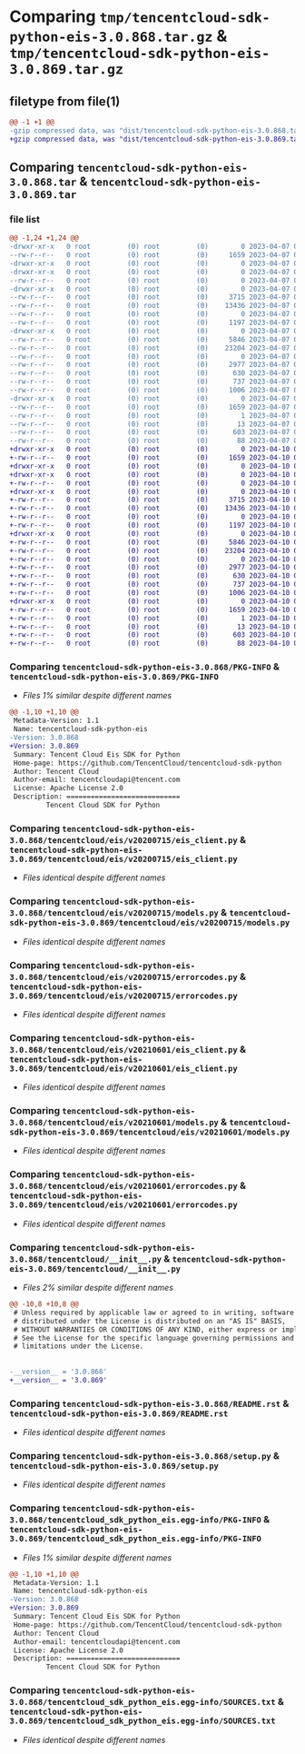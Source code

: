 # Comparing `tmp/tencentcloud-sdk-python-eis-3.0.868.tar.gz` & `tmp/tencentcloud-sdk-python-eis-3.0.869.tar.gz`

## filetype from file(1)

```diff
@@ -1 +1 @@
-gzip compressed data, was "dist/tencentcloud-sdk-python-eis-3.0.868.tar", last modified: Fri Apr  7 00:37:44 2023, max compression
+gzip compressed data, was "dist/tencentcloud-sdk-python-eis-3.0.869.tar", last modified: Mon Apr 10 03:04:59 2023, max compression
```

## Comparing `tencentcloud-sdk-python-eis-3.0.868.tar` & `tencentcloud-sdk-python-eis-3.0.869.tar`

### file list

```diff
@@ -1,24 +1,24 @@
-drwxr-xr-x   0 root         (0) root         (0)        0 2023-04-07 00:37:44.000000 tencentcloud-sdk-python-eis-3.0.868/
--rw-r--r--   0 root         (0) root         (0)     1659 2023-04-07 00:37:44.000000 tencentcloud-sdk-python-eis-3.0.868/PKG-INFO
-drwxr-xr-x   0 root         (0) root         (0)        0 2023-04-07 00:37:44.000000 tencentcloud-sdk-python-eis-3.0.868/tencentcloud/
-drwxr-xr-x   0 root         (0) root         (0)        0 2023-04-07 00:37:44.000000 tencentcloud-sdk-python-eis-3.0.868/tencentcloud/eis/
--rw-r--r--   0 root         (0) root         (0)        0 2023-04-07 00:37:44.000000 tencentcloud-sdk-python-eis-3.0.868/tencentcloud/eis/__init__.py
-drwxr-xr-x   0 root         (0) root         (0)        0 2023-04-07 00:37:44.000000 tencentcloud-sdk-python-eis-3.0.868/tencentcloud/eis/v20200715/
--rw-r--r--   0 root         (0) root         (0)     3715 2023-04-07 00:37:44.000000 tencentcloud-sdk-python-eis-3.0.868/tencentcloud/eis/v20200715/eis_client.py
--rw-r--r--   0 root         (0) root         (0)    13436 2023-04-07 00:37:44.000000 tencentcloud-sdk-python-eis-3.0.868/tencentcloud/eis/v20200715/models.py
--rw-r--r--   0 root         (0) root         (0)        0 2023-04-07 00:37:44.000000 tencentcloud-sdk-python-eis-3.0.868/tencentcloud/eis/v20200715/__init__.py
--rw-r--r--   0 root         (0) root         (0)     1197 2023-04-07 00:37:44.000000 tencentcloud-sdk-python-eis-3.0.868/tencentcloud/eis/v20200715/errorcodes.py
-drwxr-xr-x   0 root         (0) root         (0)        0 2023-04-07 00:37:44.000000 tencentcloud-sdk-python-eis-3.0.868/tencentcloud/eis/v20210601/
--rw-r--r--   0 root         (0) root         (0)     5846 2023-04-07 00:37:44.000000 tencentcloud-sdk-python-eis-3.0.868/tencentcloud/eis/v20210601/eis_client.py
--rw-r--r--   0 root         (0) root         (0)    23204 2023-04-07 00:37:44.000000 tencentcloud-sdk-python-eis-3.0.868/tencentcloud/eis/v20210601/models.py
--rw-r--r--   0 root         (0) root         (0)        0 2023-04-07 00:37:44.000000 tencentcloud-sdk-python-eis-3.0.868/tencentcloud/eis/v20210601/__init__.py
--rw-r--r--   0 root         (0) root         (0)     2977 2023-04-07 00:37:44.000000 tencentcloud-sdk-python-eis-3.0.868/tencentcloud/eis/v20210601/errorcodes.py
--rw-r--r--   0 root         (0) root         (0)      630 2023-04-07 00:37:44.000000 tencentcloud-sdk-python-eis-3.0.868/tencentcloud/__init__.py
--rw-r--r--   0 root         (0) root         (0)      737 2023-04-07 00:37:44.000000 tencentcloud-sdk-python-eis-3.0.868/README.rst
--rw-r--r--   0 root         (0) root         (0)     1006 2023-04-07 00:37:44.000000 tencentcloud-sdk-python-eis-3.0.868/setup.py
-drwxr-xr-x   0 root         (0) root         (0)        0 2023-04-07 00:37:44.000000 tencentcloud-sdk-python-eis-3.0.868/tencentcloud_sdk_python_eis.egg-info/
--rw-r--r--   0 root         (0) root         (0)     1659 2023-04-07 00:37:44.000000 tencentcloud-sdk-python-eis-3.0.868/tencentcloud_sdk_python_eis.egg-info/PKG-INFO
--rw-r--r--   0 root         (0) root         (0)        1 2023-04-07 00:37:44.000000 tencentcloud-sdk-python-eis-3.0.868/tencentcloud_sdk_python_eis.egg-info/dependency_links.txt
--rw-r--r--   0 root         (0) root         (0)       13 2023-04-07 00:37:44.000000 tencentcloud-sdk-python-eis-3.0.868/tencentcloud_sdk_python_eis.egg-info/top_level.txt
--rw-r--r--   0 root         (0) root         (0)      603 2023-04-07 00:37:44.000000 tencentcloud-sdk-python-eis-3.0.868/tencentcloud_sdk_python_eis.egg-info/SOURCES.txt
--rw-r--r--   0 root         (0) root         (0)       88 2023-04-07 00:37:44.000000 tencentcloud-sdk-python-eis-3.0.868/setup.cfg
+drwxr-xr-x   0 root         (0) root         (0)        0 2023-04-10 03:04:59.000000 tencentcloud-sdk-python-eis-3.0.869/
+-rw-r--r--   0 root         (0) root         (0)     1659 2023-04-10 03:04:59.000000 tencentcloud-sdk-python-eis-3.0.869/PKG-INFO
+drwxr-xr-x   0 root         (0) root         (0)        0 2023-04-10 03:04:59.000000 tencentcloud-sdk-python-eis-3.0.869/tencentcloud/
+drwxr-xr-x   0 root         (0) root         (0)        0 2023-04-10 03:04:59.000000 tencentcloud-sdk-python-eis-3.0.869/tencentcloud/eis/
+-rw-r--r--   0 root         (0) root         (0)        0 2023-04-10 03:04:59.000000 tencentcloud-sdk-python-eis-3.0.869/tencentcloud/eis/__init__.py
+drwxr-xr-x   0 root         (0) root         (0)        0 2023-04-10 03:04:59.000000 tencentcloud-sdk-python-eis-3.0.869/tencentcloud/eis/v20200715/
+-rw-r--r--   0 root         (0) root         (0)     3715 2023-04-10 03:04:59.000000 tencentcloud-sdk-python-eis-3.0.869/tencentcloud/eis/v20200715/eis_client.py
+-rw-r--r--   0 root         (0) root         (0)    13436 2023-04-10 03:04:59.000000 tencentcloud-sdk-python-eis-3.0.869/tencentcloud/eis/v20200715/models.py
+-rw-r--r--   0 root         (0) root         (0)        0 2023-04-10 03:04:59.000000 tencentcloud-sdk-python-eis-3.0.869/tencentcloud/eis/v20200715/__init__.py
+-rw-r--r--   0 root         (0) root         (0)     1197 2023-04-10 03:04:59.000000 tencentcloud-sdk-python-eis-3.0.869/tencentcloud/eis/v20200715/errorcodes.py
+drwxr-xr-x   0 root         (0) root         (0)        0 2023-04-10 03:04:59.000000 tencentcloud-sdk-python-eis-3.0.869/tencentcloud/eis/v20210601/
+-rw-r--r--   0 root         (0) root         (0)     5846 2023-04-10 03:04:59.000000 tencentcloud-sdk-python-eis-3.0.869/tencentcloud/eis/v20210601/eis_client.py
+-rw-r--r--   0 root         (0) root         (0)    23204 2023-04-10 03:04:59.000000 tencentcloud-sdk-python-eis-3.0.869/tencentcloud/eis/v20210601/models.py
+-rw-r--r--   0 root         (0) root         (0)        0 2023-04-10 03:04:59.000000 tencentcloud-sdk-python-eis-3.0.869/tencentcloud/eis/v20210601/__init__.py
+-rw-r--r--   0 root         (0) root         (0)     2977 2023-04-10 03:04:59.000000 tencentcloud-sdk-python-eis-3.0.869/tencentcloud/eis/v20210601/errorcodes.py
+-rw-r--r--   0 root         (0) root         (0)      630 2023-04-10 03:04:59.000000 tencentcloud-sdk-python-eis-3.0.869/tencentcloud/__init__.py
+-rw-r--r--   0 root         (0) root         (0)      737 2023-04-10 03:04:59.000000 tencentcloud-sdk-python-eis-3.0.869/README.rst
+-rw-r--r--   0 root         (0) root         (0)     1006 2023-04-10 03:04:59.000000 tencentcloud-sdk-python-eis-3.0.869/setup.py
+drwxr-xr-x   0 root         (0) root         (0)        0 2023-04-10 03:04:59.000000 tencentcloud-sdk-python-eis-3.0.869/tencentcloud_sdk_python_eis.egg-info/
+-rw-r--r--   0 root         (0) root         (0)     1659 2023-04-10 03:04:59.000000 tencentcloud-sdk-python-eis-3.0.869/tencentcloud_sdk_python_eis.egg-info/PKG-INFO
+-rw-r--r--   0 root         (0) root         (0)        1 2023-04-10 03:04:59.000000 tencentcloud-sdk-python-eis-3.0.869/tencentcloud_sdk_python_eis.egg-info/dependency_links.txt
+-rw-r--r--   0 root         (0) root         (0)       13 2023-04-10 03:04:59.000000 tencentcloud-sdk-python-eis-3.0.869/tencentcloud_sdk_python_eis.egg-info/top_level.txt
+-rw-r--r--   0 root         (0) root         (0)      603 2023-04-10 03:04:59.000000 tencentcloud-sdk-python-eis-3.0.869/tencentcloud_sdk_python_eis.egg-info/SOURCES.txt
+-rw-r--r--   0 root         (0) root         (0)       88 2023-04-10 03:04:59.000000 tencentcloud-sdk-python-eis-3.0.869/setup.cfg
```

### Comparing `tencentcloud-sdk-python-eis-3.0.868/PKG-INFO` & `tencentcloud-sdk-python-eis-3.0.869/PKG-INFO`

 * *Files 1% similar despite different names*

```diff
@@ -1,10 +1,10 @@
 Metadata-Version: 1.1
 Name: tencentcloud-sdk-python-eis
-Version: 3.0.868
+Version: 3.0.869
 Summary: Tencent Cloud Eis SDK for Python
 Home-page: https://github.com/TencentCloud/tencentcloud-sdk-python
 Author: Tencent Cloud
 Author-email: tencentcloudapi@tencent.com
 License: Apache License 2.0
 Description: ============================
         Tencent Cloud SDK for Python
```

### Comparing `tencentcloud-sdk-python-eis-3.0.868/tencentcloud/eis/v20200715/eis_client.py` & `tencentcloud-sdk-python-eis-3.0.869/tencentcloud/eis/v20200715/eis_client.py`

 * *Files identical despite different names*

### Comparing `tencentcloud-sdk-python-eis-3.0.868/tencentcloud/eis/v20200715/models.py` & `tencentcloud-sdk-python-eis-3.0.869/tencentcloud/eis/v20200715/models.py`

 * *Files identical despite different names*

### Comparing `tencentcloud-sdk-python-eis-3.0.868/tencentcloud/eis/v20200715/errorcodes.py` & `tencentcloud-sdk-python-eis-3.0.869/tencentcloud/eis/v20200715/errorcodes.py`

 * *Files identical despite different names*

### Comparing `tencentcloud-sdk-python-eis-3.0.868/tencentcloud/eis/v20210601/eis_client.py` & `tencentcloud-sdk-python-eis-3.0.869/tencentcloud/eis/v20210601/eis_client.py`

 * *Files identical despite different names*

### Comparing `tencentcloud-sdk-python-eis-3.0.868/tencentcloud/eis/v20210601/models.py` & `tencentcloud-sdk-python-eis-3.0.869/tencentcloud/eis/v20210601/models.py`

 * *Files identical despite different names*

### Comparing `tencentcloud-sdk-python-eis-3.0.868/tencentcloud/eis/v20210601/errorcodes.py` & `tencentcloud-sdk-python-eis-3.0.869/tencentcloud/eis/v20210601/errorcodes.py`

 * *Files identical despite different names*

### Comparing `tencentcloud-sdk-python-eis-3.0.868/tencentcloud/__init__.py` & `tencentcloud-sdk-python-eis-3.0.869/tencentcloud/__init__.py`

 * *Files 2% similar despite different names*

```diff
@@ -10,8 +10,8 @@
 # Unless required by applicable law or agreed to in writing, software
 # distributed under the License is distributed on an "AS IS" BASIS,
 # WITHOUT WARRANTIES OR CONDITIONS OF ANY KIND, either express or implied.
 # See the License for the specific language governing permissions and
 # limitations under the License.
 
 
-__version__ = '3.0.868'
+__version__ = '3.0.869'
```

### Comparing `tencentcloud-sdk-python-eis-3.0.868/README.rst` & `tencentcloud-sdk-python-eis-3.0.869/README.rst`

 * *Files identical despite different names*

### Comparing `tencentcloud-sdk-python-eis-3.0.868/setup.py` & `tencentcloud-sdk-python-eis-3.0.869/setup.py`

 * *Files identical despite different names*

### Comparing `tencentcloud-sdk-python-eis-3.0.868/tencentcloud_sdk_python_eis.egg-info/PKG-INFO` & `tencentcloud-sdk-python-eis-3.0.869/tencentcloud_sdk_python_eis.egg-info/PKG-INFO`

 * *Files 1% similar despite different names*

```diff
@@ -1,10 +1,10 @@
 Metadata-Version: 1.1
 Name: tencentcloud-sdk-python-eis
-Version: 3.0.868
+Version: 3.0.869
 Summary: Tencent Cloud Eis SDK for Python
 Home-page: https://github.com/TencentCloud/tencentcloud-sdk-python
 Author: Tencent Cloud
 Author-email: tencentcloudapi@tencent.com
 License: Apache License 2.0
 Description: ============================
         Tencent Cloud SDK for Python
```

### Comparing `tencentcloud-sdk-python-eis-3.0.868/tencentcloud_sdk_python_eis.egg-info/SOURCES.txt` & `tencentcloud-sdk-python-eis-3.0.869/tencentcloud_sdk_python_eis.egg-info/SOURCES.txt`

 * *Files identical despite different names*

